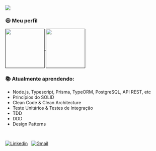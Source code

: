 <img align="center" src="https://images.unsplash.com/photo-1541701494587-cb58502866ab?ixid=MnwxMjA3fDB8MHxwaG90by1wYWdlfHx8fGVufDB8fHx8&ixlib=rb-1.2.1&auto=format&fit=crop&w=1000&q=80&h=200" />

### 😃 Meu perfil

<a href="">
  <img align="center" src="https://github-readme-stats.vercel.app/api/top-langs/?username=LemuelZara&layout=compact&langs_count=4&theme=dracula" height="125" />
</a>
<a href="">
  <img align="center" src="https://github-readme-stats.vercel.app/api?username=lemuelZara&hide=contribs,issues&theme=dracula" height="125" />
</a>

<br>

### :books: Atualmente aprendendo:
  - Node.js, Typescript, Prisma, TypeORM, PostgreSQL, API REST, etc
  - Princípios do SOLID
  - Clean Code & Clean Architecture
  - Teste Unitários & Testes de Integração
  - TDD
  - DDD
  - Design Patterns

<br>

[![Linkedin](https://img.shields.io/badge/Linkedin-%F0%9F%91%8B-fff?logo=linkedin&labelColor=006494)](https://www.linkedin.com/in/lemuelZara/)
&nbsp;
[![Gmail](https://img.shields.io/badge/Gmail-%F0%9F%91%8B-fff?logo=gmail&labelColor=BB001B&logoColor=white)](mailto:lemuel.czara@gmail.com)
